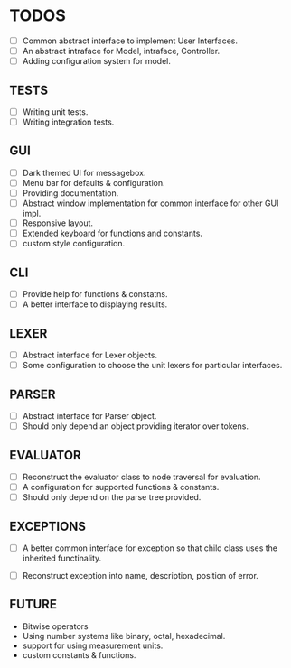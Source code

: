 # TODOS
* [ ] Common abstract interface to implement User Interfaces.
* [ ] An abstract intraface for Model, intraface, Controller.
* [ ] Adding configuration system for model.

## TESTS
* [ ] Writing unit tests.
* [ ] Writing integration tests.

## GUI
* [ ] Dark themed UI for messagebox.
* [ ] Menu bar for defaults & configuration.
* [ ] Providing documentation.
* [ ] Abstract window implementation for common interface for other GUI impl.
* [ ] Responsive layout.
* [ ] Extended keyboard for functions and constants.
* [ ] custom style configuration.

## CLI
* [ ] Provide help for functions & constatns.
* [ ] A better interface to displaying results.

## LEXER
* [ ] Abstract interface for Lexer objects.
* [ ] Some configuration to choose the unit lexers for particular interfaces.

## PARSER
* [ ] Abstract interface for Parser object.
* [ ] Should only depend an object providing iterator over tokens.

## EVALUATOR
* [ ] Reconstruct the evaluator class to node traversal for evaluation.
* [ ] A configuration for supported functions & constants.
* [ ] Should only depend on the parse tree provided.

## EXCEPTIONS
* [ ] A better common interface for exception so that child class uses the inherited functinality.
* [ ] Reconstruct exception into name, description, position of error.


## FUTURE
* Bitwise operators
* Using number systems like binary, octal, hexadecimal.
* support for using measurement units.
* custom constants & functions.

